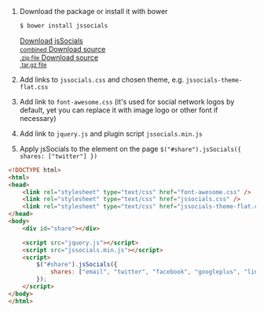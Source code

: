 1. Download the package or install it with bower

    ```bash
    $ bower install jssocials
    ```
    <div>
        <a href="https://github.com/tabalinas/jssocials/releases/download/v{{ site.version }}/jssocials-{{ site.version }}.zip" class="button success">
            Download jsSocials<br /><small>combined</small>
        </a>
        <a href="https://github.com/tabalinas/jssocials/archive/v{{ site.version }}.zip" class="button">
            Download source<br /><small>.zip file</small>
        </a>
        <a href="https://github.com/tabalinas/jssocials/archive/v{{ site.version }}.tar.gz" class="button">
            Download source<br /><small>.tar.gz file</small>
        </a>
    </div>
2. Add links to `jssocials.css` and chosen theme, e.g. `jssocials-theme-flat.css`
3. Add link to `font-awesome.css` (it's used for social network logos by default, yet you can replace it with image logo or other font if necessary)
4. Add link to `jquery.js` and plugin script `jssocials.min.js`
5. Apply jsSocials to the element on the page `$("#share").jsSocials({ shares: ["twitter"] })`

```html
<!DOCTYPE html>
<html>
<head>
    <link rel="stylesheet" type="text/css" href="font-awesome.css" />
    <link rel="stylesheet" type="text/css" href="jssocials.css" />
    <link rel="stylesheet" type="text/css" href="jssocials-theme-flat.css" />
</head>
<body>
    <div id="share"></div>

    <script src="jquery.js"></script>
    <script src="jssocials.min.js"></script>
    <script>
        $("#share").jsSocials({
            shares: ["email", "twitter", "facebook", "googleplus", "linkedin", "pinterest"]
        });
    </script>
</body>
</html>
```